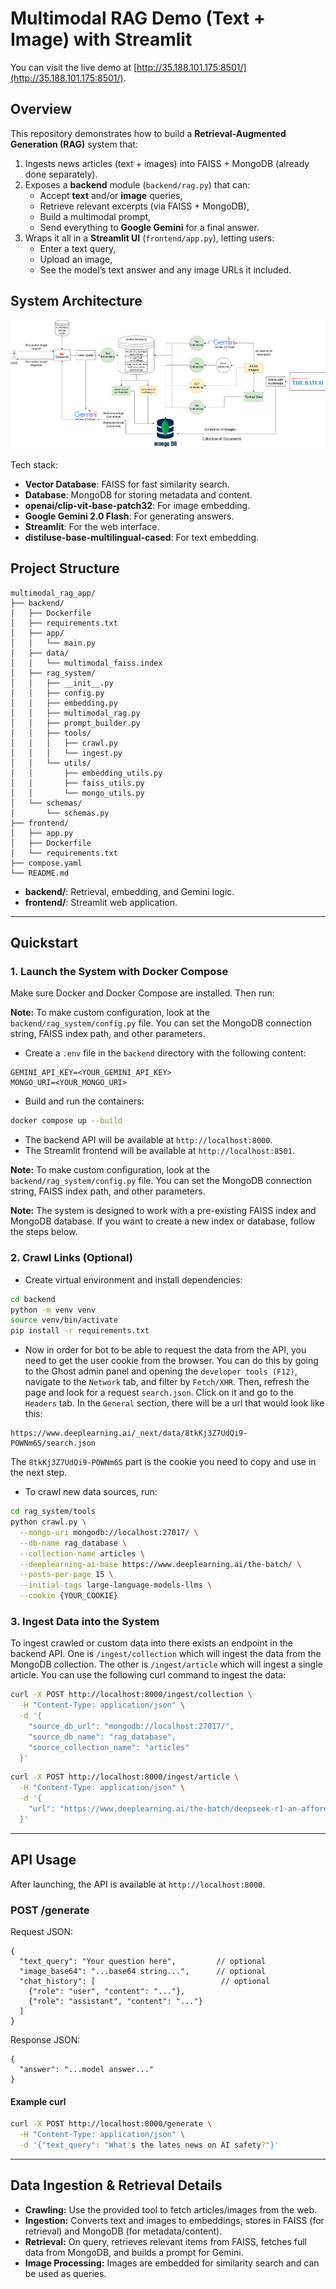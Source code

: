 # Multimodal RAG Demo (Text + Image) with Streamlit

You can visit the live demo at [http://35.188.101.175:8501/](http://35.188.101.175:8501/).

## Overview


This repository demonstrates how to build a **Retrieval-Augmented Generation (RAG)** system that:
1. Ingests news articles (text + images) into FAISS + MongoDB (already done separately).
2. Exposes a **backend** module (`backend/rag.py`) that can:
   - Accept **text** and/or **image** queries,
   - Retrieve relevant excerpts (via FAISS + MongoDB),
   - Build a multimodal prompt,
   - Send everything to **Google Gemini** for a final answer.
3. Wraps it all in a **Streamlit UI** (`frontend/app.py`), letting users:
   - Enter a text query,
   - Upload an image,
   - See the model’s text answer and any image URLs it included.

## System Architecture
![Architecture](media/Multimodal_RAG.drawio.png)

Tech stack:
- **Vector Database**: FAISS for fast similarity search.
- **Database**: MongoDB for storing metadata and content.
- **openai/clip-vit-base-patch32**: For image embedding.
- **Google Gemini 2.0 Flash**: For generating answers.
- **Streamlit**: For the web interface.
- **distiluse-base-multilingual-cased**: For text embedding.


## Project Structure
```plaintext
multimodal_rag_app/
├── backend/
│   ├── Dockerfile
│   ├── requirements.txt
│   ├── app/
│   │   └── main.py
│   ├── data/
│   │   └── multimodal_faiss.index
│   ├── rag_system/
│   │   ├── __init__.py
│   │   ├── config.py
│   │   ├── embedding.py
│   │   ├── multimodal_rag.py
│   │   ├── prompt_builder.py
│   │   ├── tools/
│   │   │   ├── crawl.py
│   │   │   └── ingest.py
│   │   └── utils/
│   │       ├── embedding_utils.py
│   │       ├── faiss_utils.py
│   │       └── mongo_utils.py
│   └── schemas/
│       └── schemas.py
├── frontend/
│   ├── app.py
│   ├── Dockerfile
│   └── requirements.txt
├── compose.yaml
└── README.md
```
- **backend/**: Retrieval, embedding, and Gemini logic.
- **frontend/**: Streamlit web application.

---

## Quickstart

### 1. Launch the System with Docker Compose

Make sure Docker and Docker Compose are installed. Then run:

**Note:** To make custom configuration, look at the `backend/rag_system/config.py` file. You can set the MongoDB connection string, FAISS index path, and other parameters.

- Create a `.env` file in the `backend` directory with the following content:
```plaintext
GEMINI_API_KEY=<YOUR_GEMINI_API_KEY>
MONGO_URI=<YOUR_MONGO_URI>
```
- Build and run the containers:
```bash
docker compose up --build
```

- The backend API will be available at `http://localhost:8000`.
- The Streamlit frontend will be available at `http://localhost:8501`.


**Note:** To make custom configuration, look at the `backend/rag_system/config.py` file. You can set the MongoDB connection string, FAISS index path, and other parameters.

**Note:** The system is designed to work with a pre-existing FAISS index and MongoDB database. If you want to create a new index or database, follow the steps below.

### 2. Crawl Links (Optional)

- Create virtual environment and install dependencies:

```bash
cd backend
python -m venv venv
source venv/bin/activate
pip install -r requirements.txt
```

- Now in order for bot to be able to request the data from the API, you need to get the user cookie from the browser. You can do this by going to the Ghost admin panel and opening the `developer tools (F12)`, navigate to the `Network` tab, and filter by `Fetch/XHR`. Then, refresh the page and look for a request `search.json`. Click on it and go to the `Headers` tab. In the `General` section, there will be a url that would look like this:
```
https://www.deeplearning.ai/_next/data/8tkKj3Z7UdQi9-POWNm6S/search.json
```
The `8tkKj3Z7UdQi9-POWNm6S` part is the cookie you need to copy and use in the next step.

- To crawl new data sources, run:


```bash
cd rag_system/tools
python crawl.py \
  --mongo-uri mongodb://localhost:27017/ \
  --db-name rag_database \
  --collection-name articles \
  --deeplearning-ai-base https://www.deeplearning.ai/the-batch/ \
  --posts-per-page 15 \
  --initial-tags large-language-models-llms \
  --cookie {YOUR_COOKIE}
```

### 3. Ingest Data into the System

To ingest crawled or custom data into there exists an endpoint in the backend API. One is `/ingest/collection` which will ingest the data from the MongoDB collection. The other is `/ingest/article` which will ingest a single article. You can use the following curl command to ingest the data:

```bash
curl -X POST http://localhost:8000/ingest/collection \
  -H "Content-Type: application/json" \
  -d '{
    "source_db_url": "mongodb://localhost:27017/",
    "source_db_name": "rag_database",
    "source_collection_name": "articles"
  }'
```
```bash
curl -X POST http://localhost:8000/ingest/article \
  -H "Content-Type: application/json" \
  -d '{
    "url": "https://www.deeplearning.ai/the-batch/deepseek-r1-an-affordable-rival-to-openais-o1/",
  }'
```

---

## API Usage

After launching, the API is available at `http://localhost:8000`.

### POST /generate

Request JSON:
```
{
  "text_query": "Your question here",         // optional
  "image_base64": "...base64 string...",      // optional
  "chat_history": [                            // optional
    {"role": "user", "content": "..."},
    {"role": "assistant", "content": "..."}
  ]
}
```

Response JSON:
```
{
  "answer": "...model answer..."
}
```

#### Example curl
```bash
curl -X POST http://localhost:8000/generate \
  -H "Content-Type: application/json" \
  -d '{"text_query": "What's the lates news on AI safety?"}'
```

---

## Data Ingestion & Retrieval Details

- **Crawling:** Use the provided tool to fetch articles/images from the web.
- **Ingestion:** Converts text and images to embeddings, stores in FAISS (for retrieval) and MongoDB (for metadata/content).
- **Retrieval:** On query, retrieves relevant items from FAISS, fetches full data from MongoDB, and builds a prompt for Gemini.
- **Image Processing:** Images are embedded for similarity search and can be used as queries.

